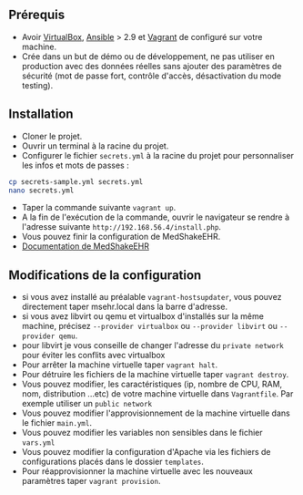 ## Prérequis
- Avoir [VirtualBox](https://www.virtualbox.org/wiki/Downloads), [Ansible](https://docs.ansible.com/ansible/latest/installation_guide/intro_installation.html) > 2.9 et [Vagrant](https://www.vagrantup.com/docs/installation) de configuré sur votre machine.
- Crée dans un but de démo ou de développement, ne pas utiliser en production avec des données réelles sans ajouter des paramètres de sécurité (mot de passe fort, contrôle d'accès, désactivation du mode testing).

## Installation 
- Cloner le projet.
- Ouvrir un terminal à la racine du projet.
- Configurer le fichier `secrets.yml` à la racine du projet pour personnaliser les infos et mots de passes :

```bash
cp secrets-sample.yml secrets.yml
nano secrets.yml
```

- Taper la commande suivante `vagrant up`.
- A la fin de l'exécution de la commande, ouvrir le navigateur se rendre à l'adresse suivante `http://192.168.56.4/install.php`.
- Vous pouvez finir la configuration de MedShakeEHR.
- [Documentation de MedShakeEHR](https://www.logiciel-cabinet-medical.fr/documentation-technique/)

## Modifications de la configuration
- si vous avez installé au préalable `vagrant-hostsupdater`, vous pouvez directement taper msehr.local dans la barre d'adresse.
- si vous avez libvirt ou qemu et virtualbox d'installés sur la même machine, précisez `--provider virtualbox` ou `--provider libvirt` ou `--provider qemu`. 
- pour libvirt je vous conseille de changer l'adresse du `private network` pour éviter les conflits avec virtualbox
- Pour arrêter la machine virtuelle taper `vagrant halt`.
- Pour détruire les fichiers de la machine virtuelle taper `vagrant destroy`.
- Vous pouvez modifier, les caractéristiques (ip, nombre de CPU, RAM, nom, distribution ...etc) de votre machine virtuelle dans `Vagrantfile`. Par exemple utiliser un `public network`
- Vous pouvez modifier l'approvisionnement de la machine virtuelle dans le fichier `main.yml`.
- Vous pouvez modifier les variables non sensibles dans le fichier `vars.yml`
- Vous pouvez modifier la configuration d'Apache via les fichiers de configurations placés dans le dossier `templates`.
- Pour réapprovisionner la machine virtuelle avec les nouveaux paramètres taper `vagrant provision`.